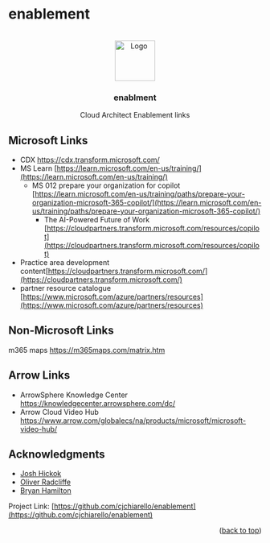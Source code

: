 # enablement
<!-- PROJECT LOGO -->
<br />
<div align="center">
  <a href="https://github.com/cjchiarello/enablement">
    <img src="images/logo.png" alt="Logo" width="80" height="80">
  </a>

<h3 align="center">enablment</h3>

  <p align="center">
    Cloud Architect Enablement links
     </p>
</div>




<!-- Microsoft Technical enablement links -->
## Microsoft Links

* CDX https://cdx.transform.microsoft.com/
* MS Learn [https://learn.microsoft.com/en-us/training/](https://learn.microsoft.com/en-us/training/)
  * MS 012 prepare your organization for copilot [https://learn.microsoft.com/en-us/training/paths/prepare-your-organization-microsoft-365-copilot/](https://learn.microsoft.com/en-us/training/paths/prepare-your-organization-microsoft-365-copilot/)
    * The AI-Powered Future of Work [https://cloudpartners.transform.microsoft.com/resources/copilot](https://cloudpartners.transform.microsoft.com/resources/copilot)
* Practice area development content[https://cloudpartners.transform.microsoft.com/](https://cloudpartners.transform.microsoft.com/)
* partner resource catalogue [https://www.microsoft.com/azure/partners/resources](https://www.microsoft.com/azure/partners/resources)

<!--- links from around the web -->
## Non-Microsoft Links
m365 maps https://m365maps.com/matrix.htm

<!--- Arrow Links -->

## Arrow Links
* ArrowSphere Knowledge Center https://knowledgecenter.arrowsphere.com/dc/
* Arrow Cloud Video Hub https://www.arrow.com/globalecs/na/products/microsoft/microsoft-video-hub/

<!-- ACKNOWLEDGMENTS -->
## Acknowledgments

* [Josh Hickok]()
* [Oliver Radcliffe]()
* [Bryan Hamilton]()

Project Link: [https://github.com/cjchiarello/enablement](https://github.com/cjchiarello/enablement)

<p align="right">(<a href="#readme-top">back to top</a>)</p>
